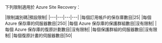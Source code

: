 
下列限制適用於 Azure Site Recovery：


|限制識別碼|預設限制|
|---|---|---|---|
|每個訂用帳戶的保存庫數目|25|
|每個 Azure 保存庫的伺服器數目|250|
|每個 Azure 保存庫的保護群組數目|沒有限制|
|每個 Azure 保存庫的復原計劃數目|沒有限制|
|每個保護群組的伺服器數目|沒有限制|
|每個復原計畫的伺服器數目|50|

<!---HONumber=August15_HO6-->
